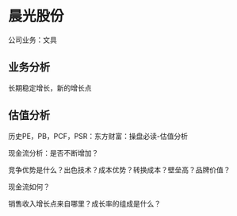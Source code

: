 # 晨光股份

公司业务：文具

## 业务分析

长期稳定增长，新的增长点

## 估值分析

历史PE，PB，PCF，PSR：东方财富：操盘必读-估值分析

现金流分析：是否不断增加？

竞争优势是什么？出色技术？成本优势？转换成本？壁垒高？品牌价值？

现金流如何？

销售收入增长点来自哪里？成长率的组成是什么？